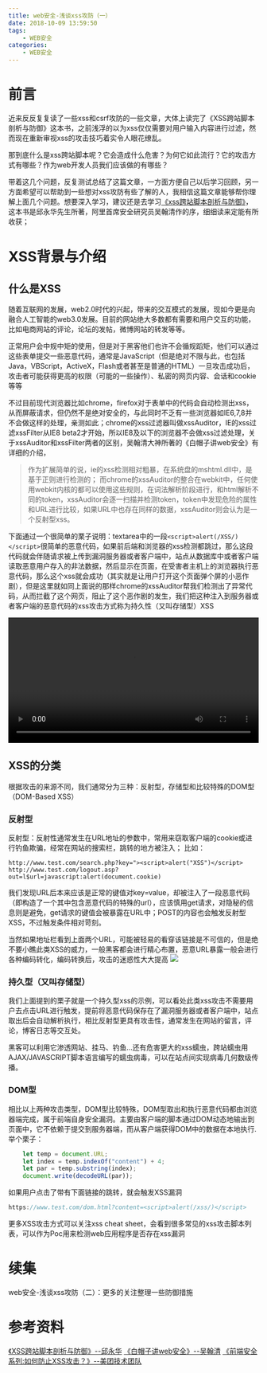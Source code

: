 ```yaml
---
title: web安全-浅谈xss攻防（一）
date: 2018-10-09 13:59:50
tags:  
    - WEB安全
categories:
    - WEB安全
---
```


# 前言
近来反反复复读了一些xss和csrf攻防的一些文章，大体上读完了《XSS跨站脚本剖析与防御》这本书，之前浅浮的以为xss仅仅需要对用户输入内容进行过滤，然而现在重新审视xss的攻击技巧着实令人眼花缭乱。

那到底什么是xss跨站脚本呢？它会造成什么危害？为何它如此流行？它的攻击方式有哪些？作为web开发人员我们应该做的有哪些？

带着这几个问题，反复测试总结了这篇文章，一方面方便自己以后学习回顾，另一方面希望可以帮助到一些想对xss攻防有些了解的人，我相信这篇文章能够帮你理解上面几个问题。想要深入学习，建议还是去学习[《xss跨站脚本剖析与防御》](https://read.douban.com/ebook/12812565/)，这本书是邱永华先生所著，阿里首席安全研究员吴翰清作的序，细细读来定能有所收获；
<!--more-->
# XSS背景与介绍
## 什么是XSS
随着互联网的发展，web2.0时代的兴起，带来的交互模式的发展，现如今更是向融合人工智能的web3.0发展。目前的网站绝大多数都有需要和用户交互的功能，比如电商网站的评论，论坛的发帖，微博网站的转发等等。

正常用户会中规中矩的使用，但是对于黑客他们也许不会循规蹈矩，他们可以通过这些表单提交一些恶意代码，通常是JavaScript（但是绝对不限与此，也包括Java，VBScript，ActiveX，Flash或者甚至是普通的HTML）一旦攻击成功后，攻击者可能获得更高的权限（可能的一些操作）、私密的网页内容、会话和cookie等等

不过目前现代浏览器比如chrome，firefox对于表单中的代码会自动检测出xss，从而屏蔽请求，但仍然不是绝对安全的，与此同时不乏有一些浏览器如IE6,7,8并不会做这样的处理，亲测如此；chrome的xss过滤器叫做xssAuditor，IE的xss过滤xssFilter从IE8 beta2才开始，所以IE8及以下的浏览器不会做xss过滤处理，关于xssAuditor和xssFilter两者的区别，吴翰清大神所著的《白帽子讲web安全》有详细的介绍，

>作为扩展简单的说，ie的xss检测相对粗暴，在系统盘的mshtml.dll中，是基于正则进行检测的；
而chrome的xssAuditor的整合在webkit中，任何使用webkit内核的都可以使用这些规则，在词法解析阶段进行，和html解析不同的token，xssAuditor会逐一扫描并检测token，token中发现危险的属性和URL进行比较，如果URL中也存在同样的数据，xssAuditor则会认为是一个反射型xss。

下面通过一个很简单的栗子说明：textarea中的一段`<script>alert(/XSS/)</script>`很简单的恶意代码，如果前后端和浏览器的xss检测都跳过，那么这段代码就会伴随请求被上传到漏洞服务器或者客户端中，站点从数据库中或者客户端读取恶意用户存入的非法数据，然后显示在页面，在受害者主机上的浏览器执行恶意代码，那么这个xss就会成功（其实就是让用户打开这个页面弹个屏的小恶作剧），但是这里就如同上面说的那样chrome的xssAuditor帮我们检测出了异常代码，从而拦截了这个网页，阻止了这个恶作剧的发生，我们把这种注入到服务器或者客户端的恶意代码的xss攻击方式称为持久性（又叫存储型）XSS

<video src="https://www.chenqaq.com/assets/videos/xss01.mp4" controls allowfullscreen="true" loop="true" autoplay="autoplay" width="100%" min-height="100%">embed: xss--chrome_test</video>

## XSS的分类
根据攻击的来源不同，我们通常分为三种：反射型，存储型和比较特殊的DOM型（DOM-Based XSS）

### 反射型
反射型：反射性通常发生在URL地址的参数中，常用来窃取客户端的cookie或进行钓鱼欺骗，经常在网站的搜索栏，跳转的地方被注入；
比如：
```
http://www.test.com/search.php?key="><script>alert("XSS")</script>
http://www.test.com/logout.asp?out=l$url=javascript:alert(document.cookie)
```
我们发现URL后本来应该是正常的键值对key=value，却被注入了一段恶意代码（即构造了一个其中包含恶意代码的特殊的url），应该慎用get请求，对隐秘的信息则是避免，get请求的键值会被暴露在URL中；POST的内容也会触发反射型XSS，不过触发条件相对苛刻。

当然如果地址栏看到上面两个URL，可能被轻易的看穿该链接是不可信的，但是绝不要小瞧此类XSS的威力，一般黑客都会进行精心布置，恶意URL暴露一般会进行各种编码转化，编码转换后，攻击的迷惑性大大提高
![](https://www.chenqaq.com/assets/images/xss-encode01.png)

### 持久型（又叫存储型）
我们上面提到的栗子就是一个持久型xss的示例，可以看处此类xss攻击不需要用户去点击URL进行触发，提前将恶意代码保存在了漏洞服务器或者客户端中，站点取出后会自动解析执行，相比反射型更具有攻击性，通常发生在网站的留言，评论，博客日志等交互处。

黑客可以利用它渗透网站、挂马、钓鱼...还有危害更大的xss蠕虫，跨站蠕虫用AJAX/JAVASCRIPT脚本语言编写的蠕虫病毒，可以在站点间实现病毒几何数级传播。
### DOM型
相比以上两种攻击类型，DOM型比较特殊，DOM型取出和执行恶意代码都由浏览器端完成，属于前端自身安全漏洞。主要由客户端的脚本通过DOM动态地输出到页面中，它不依赖于提交到服务器端，而从客户端获得DOM中的数据在本地执行.
举个栗子：
```js
    let temp = document.URL;
    let index = temp.indexOf("content") + 4;
    let par = temp.substring(index);
    document.write(decodeURL(par));
```
如果用户点击了带有下面链接的跳转，就会触发XSS漏洞
```js
https://www.test.com/dom.html?content=<script>alert(/xss/)</script>
```

更多XSS攻击方式可以关注xss cheat sheet，会看到很多常见的xss攻击脚本列表，可以作为Poc用来检测web应用程序是否存在xss漏洞

# 续集
web安全-浅谈xss攻防（二）：更多的关注整理一些防御措施

# 参考资料
[《XSS跨站脚本剖析与防御》--邱永华](https://book.douban.com/subject/25711796/)
[《白帽子讲web安全》--吴翰清](https://book.douban.com/subject/10546925/)
[《前端安全系列:如何防止XSS攻击？》--美团技术团队](https://juejin.im/post/5bad9140e51d450e935c6d64)

